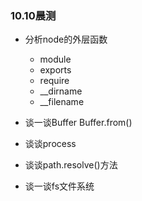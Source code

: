 ### 10.10晨测
- 分析node的外层函数
    - module
    - exports
    - require
    - __dirname
    - __filename

- 谈一谈Buffer
    Buffer.from()

- 谈谈process

- 谈谈path.resolve()方法

- 谈一谈fs文件系统 